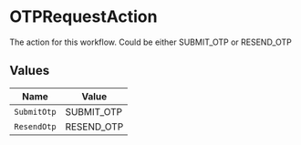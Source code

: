 # OTPRequestAction

The action for this workflow. Could be either SUBMIT_OTP or RESEND_OTP


## Values

| Name        | Value       |
| ----------- | ----------- |
| `SubmitOtp` | SUBMIT_OTP  |
| `ResendOtp` | RESEND_OTP  |